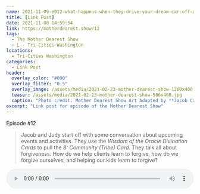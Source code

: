 ```yaml
---
name: 2021-11-09-e012-what-happens-when-they-drive-your-dream-car-off-a-cliff-link-post.md
title: [Link Post]
date: 2021-11-08 14:59:54
link: https://motherdearest.show/12
tags:
  - The Mother Dearest Show
  - L-- Tri-Cities Washington
locations: 
  - Tri-Cities Washington
categories:
  - Link Post
header:
  overlay_color: "#000"
  overlay_filter: "0.5"
  overlay_image: /assets/media/2021-02-23-mother-dearest-show-1200x400.jpg
  teaser: /assets/media/2021-02-23-mother-dearest-show-500x400.jpg
  caption: "Photo credit: Mother Dearest Show Art Adapted by **Jacob Campbell**."
excerpt: "Link post for episode of the Mother Dearest Show"
---
```


<i class="fas fa-microphone-alt"></i> Episode #12

> Jacob and Judy start off with some conversation about upcoming events and activities. They use the _Wisdom of the Oracle Divination Cards_ to pull the _8: Community (Tribe) Card_. They talk all about forgiveness. How do we help clients learn to forgive, how do we forgive ourselves, and helping our kids learn to forgive?

<audio controls="controls" style="width:100%; ">
    <source src="https://traffic.libsyn.com/secure/motherdearest/e012-what-happens-when-they-drive-your-dream-car-off-a-cliff.mp3" type="audio/mpeg">
    Your browser does not support the HTML5 Audio element.
</audio>
